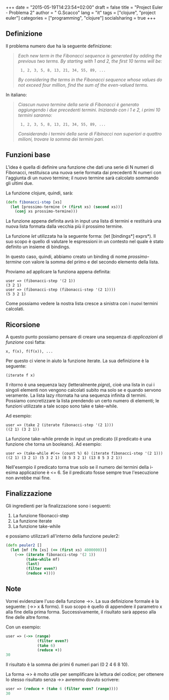 +++
date = "2015-05-19T14:23:54+02:00"
draft = false
title = "Project Euler - Problema 2" 
author = " G.Scacco"
lang = "it"
tags = ["clojure", "project euler"]
categories = ["programming", "clojure"]
socialsharing = true
+++

## Definizione

Il problema numero due ha la seguente definizione:

> *Each new term in the Fibonacci sequence is generated by adding the previous two terms. By starting with 1 and 2, the first 10 terms will be:*
>
>      1, 2, 3, 5, 8, 13, 21, 34, 55, 89, ...
>
> *By considering the terms in the Fibonacci sequence whose values do not exceed four million, find the sum of the even-valued terms.*

In italiano:

> *Ciascun nuovo termine della serie di Fibonacci è generato aggiungendo i due precedenti termini. Iniziando con i 1 e 2, i primi 10 termini saranno:*
>
>      1, 2, 3, 5, 8, 13, 21, 34, 55, 89, ...
>
> *Considerando i termini della serie di Fibinacci non superiori a quattro milioni, trovare la somma dei termini pari.*

## Funzioni base

L'idea è quella di definire una funzione che dati una serie di N numeri di Fibonacci, restituisca una nuova serie formata dai precedenti N numeri con l'aggiunta di un nuovo termine; il nuovo termine sarà calcolato sommando gli ultimi due.

La funzione clojure, quindi, sarà:

``` clojure
(defn fibonacci-step [xs]
  (let [prossimo-termine (+ (first xs) (second xs))]
    (conj xs prossimo-termine)))
```

La funzione appena definita avrà in input una lista di termini e restituirà una nuova lista formata dalla vecchia più il prossimo termine.

La funzione *let* utilizzata ha la seguente forma: (let [bindings\*] exprs\*). Il suo scopo è quello di valutare le espressioni in un contesto nel quale è stato definito un insieme di bindings.

In questo caso, quindi, abbiamo creato un binding di nome *prossimo-termine* con valore la somma del primo e del secondo elemento della lista.

Proviamo ad applicare la funziona appena definita:

    user => (fibonacci-step '(2 1))
    (3 2 1)
    user => (fibonacci-step (fibonacci-step '(2 1))))
    (5 3 2 1)

Come possiamo vedere la nostra lista cresce a sinistra con i nuovi termini calcolati.
## Ricorsione

A questo punto possiamo pensare di creare una sequenza di *applicazioni di funzione* così fatta:

    x, f(x), f(f(x)), ...

Per questo ci viene in aiuto la funzione iterate. La sua definizione è la seguente:

    (iterate f x)

Il ritorno è una sequenza lazy (letteralmente *pigra*), cioè una lista in cui i singoli elementi non vengono calcolati subito ma solo se e quando servono veramente. La lista lazy ritornata ha una sequenza infinita di termini. Possiamo concretizzare la lista prendendo un certo numero di elementi; le funzioni utilizzate a tale scopo sono take e take-while.

Ad esempio:

    user => (take 2 (iterate fibonacci-step '(2 1)))
    ((2 1) (3 2 1))

La funzione take-while prende in input un predicato (il predicato è una funzione che torna un booleano). Ad esempio:

    user => (take-while #(<= (count %) 6) (iterate fibonacci-step '(2 1)))
    ((2 1) (3 2 1) (5 3 2 1) (8 5 3 2 1) (13 8 5 3 2 1))

Nell'esempio il predicato torna true solo se il numero dei termini della i-esima applicazione è <= 6. Se il predicato fosse sempre true l'esecuzione non avrebbe mai fine.

## Finalizzazione

Gli ingredienti per la finalizzazione sono i seguenti:

1. La funzione fibonacci-step
1. La funzione iterate
1. La funzione take-while

e possiamo utilizzarli all'interno della funzione peuler2:

``` clojure
(defn peuler2 []
  (let [mf (fn [xs] (<= (first xs) 4000000))]
    (->> (iterate fibonacci-step '(2 1))
         (take-while mf)
         (last)
         (filter even?)
         (reduce +))))
```

## Note

Vorrei evidenziare l'uso della funzione ->>. La sua definizione formale è la seguente: (->> x & forms). Il suo scopo è quello di appendere il parametro x alla fine della prima forma. Successivamente, il risultato sarà appeso alla fine delle altre forme.

Con un esempio:

``` clojure
user => (->> (range)
              (filter even?)
              (take 6)
              (reduce +))
30
```

Il risultato è la somma dei primi 6 numeri pari (0 2 4 6 8 10).

La forma ->> è molto utile per semplificare la lettura del codice; per ottenere lo stesso risultato senza ->> avremmo dovuto scrivere:

``` clojure
user => (reduce + (take 6 (filter even? (range))))
30
```
